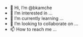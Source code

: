 - 👋 Hi, I’m @bkamche
- 👀 I’m interested in ...
- 🌱 I’m currently learning ...
- 💞️ I’m looking to collaborate on ...
- 📫 How to reach me ...

<!---
bkamche/bkamche is a ✨ special ✨ repository because its `README.md` (this file) appears on your GitHub profile.
You can click the Preview link to take a look at your changes.
--->
